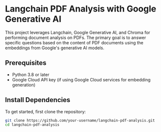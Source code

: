 # Langchain PDF Analysis with Google Generative AI

This project leverages Langchain, Google Generative AI, and Chroma for performing document analysis on PDFs. The primary goal is to answer specific questions based on the content of PDF documents using the embeddings from Google's generative AI models.

## **Prerequisites**

- Python 3.8 or later
- Google Cloud API key (if using Google Cloud services for embedding generation)

## **Install Dependencies**

To get started, first clone the repository:

```bash
git clone https://github.com/your-username/langchain-pdf-analysis.git
cd langchain-pdf-analysis


